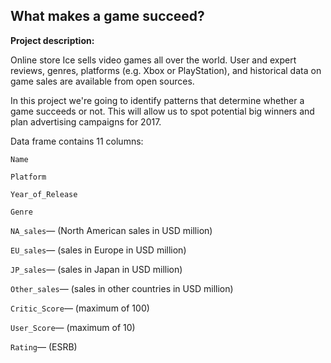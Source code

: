 ## What makes a game succeed?

__Project description:__

Online store Ice sells video games all over the world. User and expert reviews, genres, platforms (e.g. Xbox or PlayStation), and historical data on game sales are available from open sources.

In this project we're going to identify patterns that determine whether a game succeeds or not. This will allow us to spot potential big winners and plan advertising campaigns for 2017.

Data frame contains 11 columns:

`Name`

`Platform`

`Year_of_Release`

`Genre`

`NA_sales`— (North American sales in USD million)

`EU_sales`— (sales in Europe in USD million)

`JP_sales`— (sales in Japan in USD million)

`Other_sales`— (sales in other countries in USD million)

`Critic_Score`— (maximum of 100)

`User_Score`— (maximum of 10)

`Rating`— (ESRB)